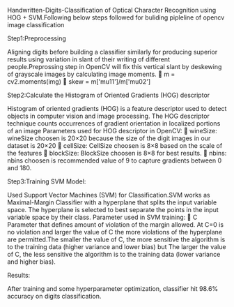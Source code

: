 Handwritten-Digits-Classification of Optical Character Recognition using HOG + SVM.Following below steps followed for buliding pipleline of opencv image classification
 
Step1:Preprocessing

Aligning digits before building a classifier similarly for producing superior results using variation in slant of their writing of    different people.Preprossing step in OpenCV will fix this vertical slant by deskewing of grayscale images by calculating image moments.
 	m = cv2.moments(img)
  skew = m['mu11']/m['mu02']

Step2:Calculate the Histogram of Oriented Gradients (HOG) descriptor

Histogram of oriented gradients (HOG) is a feature descriptor used to detect objects in computer vision and image processing. The HOG descriptor technique counts occurrences of gradient orientation in localized portions of an image
Parameters used for HOG descriptor in OpenCV:
 wineSize: wineSize choosen is 20×20 because the size of the digit images in our dataset is 20×20
 cellSize: CellSize choosen is 8×8 based on the scale of the features
 blockSize: BlockSize choosen is 8×8  for best results.
 nbins: nbins choosen is recommended value of 9 to capture gradients between 0 and 180.
   
Step3:Training SVM Model:

Used Support Vector Machines (SVM) for Classification.SVM works as Maximal-Margin Classifier with a hyperplane that splits the input variable space. The hyperplane is selected to best separate the points in the input variable space by their class.
Parameter used in SVM training:
  C Parameter that defines amount of violation of the margin allowed. At C=0 is no violation and larger the value of C the more        violations of the hyperplane are permitted.The smaller the value of C, the more sensitive the algorithm is to the training data (higher variance and lower bias) but The larger the value of C, the less sensitive the algorithm is to the training data (lower   variance and higher bias). 

Results:

After training and some hyperparameter optimization, classifier hit 98.6% accuracy on digits classification.


   
